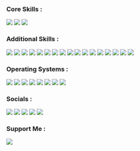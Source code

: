 ### Core Skills :
<p>
  <a href="#"><img src="https://img.shields.io/badge/Red%20Hat-EE0000?style=for-the-badge&logo=redhat&logoColor=white"></a>
  <a href="#"><img src="https://img.shields.io/badge/ansible-%231A1918.svg?style=for-the-badge&logo=ansible&logoColor=white"></a>
  <a href="#"><img src="https://img.shields.io/badge/Amazon_AWS-FF9900?style=for-the-badge&logo=amazonaws&logoColor=white"></a>
</p>

### Additional Skills :
<p>
  <a href="#"><img src="https://img.shields.io/badge/Shell_Script-121011?style=for-the-badge&logo=gnu-bash&logoColor=white"></a>
  <a href="#"><img src="https://img.shields.io/badge/VIM-%2311AB00.svg?&style=for-the-badge&logo=vim&logoColor=white"></a>
  <a href="#"><img src="https://img.shields.io/badge/Python-3776AB?style=for-the-badge&logo=python&logoColor=white"></a>
  <a href="#"><img src="https://img.shields.io/badge/HTML-239120?style=for-the-badge&logo=html5&logoColor=white"></a>
  <a href="#"><img src="https://img.shields.io/badge/CSS-239120?&style=for-the-badge&logo=css3&logoColor=white"></a>
  <a href="#"><img src="https://img.shields.io/badge/Markdown-000000?style=for-the-badge&logo=markdown&logoColor=white"></a>
  <a href="#"><img src="https://img.shields.io/badge/Powershell-2CA5E0?style=for-the-badge&logo=powershell&logoColor=white"></a>
  <a href="#"><img src="https://img.shields.io/badge/gimp-5C5543?style=for-the-badge&logo=gimp&logoColor=white"></a>
  <a href="#"><img src="https://img.shields.io/badge/Notepad++-90E59A.svg?style=for-the-badge&logo=notepad%2B%2B&logoColor=black"></a>
  <a href="#"><img src="https://img.shields.io/badge/Visual_Studio_Code-0078D4?style=for-the-badge&logo=visual%20studio%20code&logoColor=white"></a>
  <a href="#"><img src="https://img.shields.io/badge/Microsoft_Office-D83B01?style=for-the-badge&logo=microsoft-office&logoColor=white"></a>
  <a href="#"><img src="https://img.shields.io/badge/LibreOffice-18A303?style=for-the-badge&logo=LibreOffice&logoColor=white"></a>
  <a href="#"><img src="https://img.shields.io/badge/Notion-000000?style=for-the-badge&logo=notion&logoColor=white"></a>
  <a href="#"><img src="https://img.shields.io/badge/Raspberry%20Pi-A22846?style=for-the-badge&logo=Raspberry%20Pi&logoColor=white"></a>
  <a href="#"><img src="https://img.shields.io/badge/chatGPT-74aa9c?style=for-the-badge&logo=openai&logoColor=white"></a>
  <a href="#"><img src="https://img.shields.io/badge/duckduckgo-de5833?style=for-the-badge&logo=duckduckgo&logoColor=white"></a>
  <a href="#"><img src="https://img.shields.io/badge/confluence-%23172BF4.svg?style=for-the-badge&logo=confluence&logoColor=white"></a>
</p>

### Operating Systems :
<p>
  <a href="#"><img src="https://img.shields.io/badge/Linux-FCC624?style=for-the-badge&logo=linux&logoColor=black"></a>
  <a href="#"><img src="https://img.shields.io/badge/Red%20Hat-EE0000?style=for-the-badge&logo=redhat&logoColor=white"></a>
  <a href="#"><img src="https://img.shields.io/badge/Fedora-294172?style=for-the-badge&logo=fedora&logoColor=white"></a>
  <a href="#"><img src="https://img.shields.io/badge/Cent%20OS-262577?style=for-the-badge&logo=CentOS&logoColor=white"></a>
  <a href="#"><img src="https://img.shields.io/badge/Ubuntu-E95420?style=for-the-badge&logo=ubuntu&logoColor=white"></a>
  <a href="#"><img src="https://img.shields.io/badge/Debian-A81D33?style=for-the-badge&logo=debian&logoColor=white"></a>
  <a href="#"><img src="https://img.shields.io/badge/Kali_Linux-557C94?style=for-the-badge&logo=kali-linux&logoColor=white"></a>
  <a href="#"><img src="https://img.shields.io/badge/Windows-0078D6?style=for-the-badge&logo=windows&logoColor=white"></a>
</p>

### Socials :
<p>
  <a href="mailto:jackcollins1434@yahoo.com" target="_blank"><img src="https://img.shields.io/badge/Gmail-D14836?style=for-the-badge&logo=gmail&logoColor=white"></a>
  <a href="https://github.com/0phoi5" target="_blank"><img src="https://img.shields.io/badge/GitHub-100000?style=for-the-badge&logo=github&logoColor=white"></a>
  <a href="https://www.linkedin.com/in/jack-collins-632531155/" target="_blank"><img src="https://img.shields.io/badge/LinkedIn-0077B5?style=for-the-badge&logo=linkedin&logoColor=white"></a>
  <a href="https://www.reddit.com/user/blobalobablob" target="_blank"><img src="https://img.shields.io/badge/Reddit-FF4500?style=for-the-badge&logo=reddit&logoColor=white"></a>
  <a href="https://twitter.com/0phoi5" target="_blank"><img src="https://img.shields.io/badge/X-%23000000.svg?style=for-the-badge&logo=X&logoColor=white"></a>
</p>

### Support Me :
<p>
  <a href="https://www.buymeacoffee.com/jackcollins" target="_blank"><img src="https://img.shields.io/badge/Buy_Me_A_Coffee-FFDD00?style=for-the-badge&logo=buy-me-a-coffee&logoColor=black"></a>
</p>
